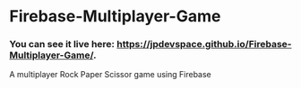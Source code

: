 # Firebase-Multiplayer-Game
### You can see it live here: https://jpdevspace.github.io/Firebase-Multiplayer-Game/.
A multiplayer Rock Paper Scissor game using Firebase

